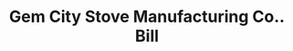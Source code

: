 ---
doi: 10.7916/D8HQ59Z3
date_other: '1910'
date_other_textual: '1910'
form: printed ephemera
genre:
- Invoices
name:
- Gem City Stove Manufacturing Co.
object_in_context_url: https://biggert.cul.columbia.edu/items/view/ave_biggert_00272
subject_hierarchical_geographic:
- Quincy, Illinois, United States
subject_name:
- Gem City Stove Manufacturing Co.
title: Gem City Stove Manufacturing Co.. Bill
sort_title: Gem City Stove Manufacturing Co.. Bill
call_number: ave_biggert_00272
coordinates:
- 39.93222222222222,-91.38861111111112
pid: ave_biggert_00272
identifiers: ave_biggert_00272
thumbnail: https://derivativo-1.library.columbia.edu/iiif/2/ldpd:344248/full/!256,256/0/native.jpg
permalink: /biggert/ave_biggert_00272/
layout: iiif-image-page
---